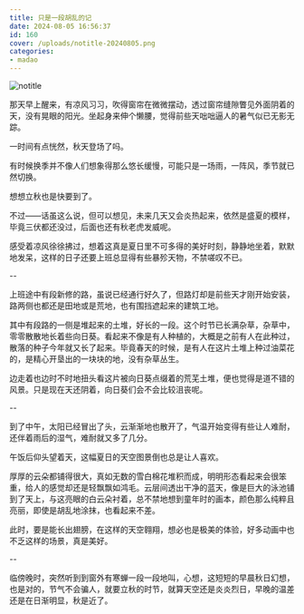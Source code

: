 ```yaml
---
title: 只是一段胡乱的记
date: 2024-08-05 16:56:37
id: 160
cover: /uploads/notitle-20240805.png
categories:
- madao
---
```


![notitle](/uploads/notitle-20240805.png)

那天早上醒来，有凉风习习，吹得窗帘在微微摆动，透过窗帘缝隙瞥见外面阴着的天，没有晃眼的阳光。坐起身来伸个懒腰，觉得前些天咄咄逼人的暑气似已无影无踪。

一时间有点恍然，秋天登场了吗。

有时候换季并不像人们想象得那么悠长缓慢，可能只是一场雨，一阵风，季节就已然切换。

想想立秋也是快要到了。

不过——话虽这么说，但可以想见，未来几天又会炎热起来，依然是盛夏的模样，毕竟三伏都还没过，后面也还有秋老虎发威呢。

感受着凉风徐徐拂过，想着这真是夏日里不可多得的美好时刻，静静地坐着，默默地发呆，这样的日子还要上班总显得有些暴殄天物，不禁嗟叹不已。

--

上班途中有段新修的路，虽说已经通行好久了，但路灯却是前些天才刚开始安装，路两侧也都还是田地或是荒地，也有围挡遮起来的建筑工地。

其中有段路的一侧是堆起来的土堆，好长的一段。这个时节已长满杂草，杂草中，零零散散地长着些向日葵。看起来不像是有人种植的，大概是之前有人在此种过，散落的种子今年就又长了起来。毕竟春天的时候，是有人在这片土堆上种过油菜花的，是精心开垦出的一块块的地，没有杂草丛生。

边走着也边时不时地扭头看这片被向日葵点缀着的荒芜土堆，便也觉得是道不错的风景。只是现在天还阴着，向日葵们会不会比较沮丧呢。

--

到了中午，太阳已经冒出了头，云渐渐地也散开了，气温开始变得有些让人难耐，还伴着雨后的湿气，难耐就又多了几分。

午饭后仰头望着天，这幅夏日的天空图景倒也总是让人喜欢。

厚厚的云朵都铺得很大，真如无数的雪白棉花堆积而成，明明形态看起来会很笨重，给人的感觉却还是轻飘飘如鸿毛。云层间透出干净的蓝天，像是巨大的泳池铺到了天上，与这亮眼的白云朵衬着，总不禁地想到童年时的画本，颜色那么纯粹且亮丽，即使是胡乱地涂抹，也看起来不差。

此时，要是能长出翅膀，在这样的天空翱翔，想必也是极美的体验，好多动画中也不乏这样的场景，真是美好。

--

临傍晚时，突然听到到窗外有寒蝉一段一段地叫，心想，这短短的早晨秋日幻想，也是对的，节气不会骗人，就要立秋的时节，就算天空还是炎炎烈日，早晚的温差还是在日渐明显，秋是近了。
